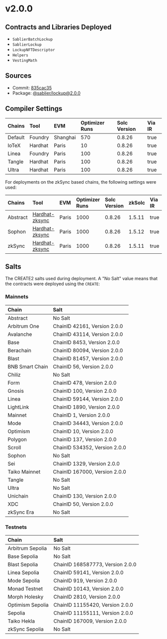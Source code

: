 # v2.0.0

## Contracts and Libraries Deployed

- `SablierBatchLockup`
- `SablierLockup`
- `LockupNFTDescriptor`
- `Helpers`
- `VestingMath`

## Sources

- Commit: [835cac35](https://github.com/sablier-labs/lockup/commit/835cac359e03700cfd713313991e9430d8760c42)
- Package: [@sablier/lockup@2.0.0](https://npmjs.com/package/@sablier/lockup/v/2.0.0)

## Compiler Settings

| Chains  | Tool    | EVM      | Optimizer Runs | Solc Version | Via IR |
| :------ | :------ | :------- | :------------- | :----------- | :----- |
| Default | Foundry | Shanghai | 570            | 0.8.26       | true   |
| IoTeX   | Hardhat | Paris    | 10             | 0.8.26       | true   |
| Linea   | Foundry | Paris    | 100            | 0.8.26       | true   |
| Tangle  | Hardhat | Paris    | 100            | 0.8.26       | true   |
| Ultra   | Hardhat | Paris    | 100            | 0.8.26       | true   |

For deployments on the zkSync based chains, the following settings were used:

| Chains   | Tool                                                                             | EVM   | Optimizer Runs | Solc Version | zkSolc | Via IR |
| :------- | :------------------------------------------------------------------------------- | :---- | :------------- | :----------- | :----- | :----- |
| Abstract | [Hardhat-zksync](https://docs.abs.xyz/build-on-abstract/smart-contracts/hardhat) | Paris | 1000           | 0.8.26       | 1.5.11 | true   |
| Sophon   | [Hardhat-zksync](https://docs.sophon.xyz/build/interact/hardhat)                 | Paris | 1000           | 0.8.26       | 1.5.12 | true   |
| zkSync   | [Hardhat-zksync](https://docs.zksync.io/zksync-era/tooling/hardhat)              | Paris | 1000           | 0.8.26       | 1.5.11 | true   |

## Salts

The CREATE2 salts used during deployment. A "No Salt" value means that the contracts were deployed using the `CREATE`:

### Mainnets

| Chain           | Salt                          |
| :-------------- | :---------------------------- |
| Abstract        | No Salt                       |
| Arbitrum One    | ChainID 42161, Version 2.0.0  |
| Avalanche       | ChainID 43114, Version 2.0.0  |
| Base            | ChainID 8453, Version 2.0.0   |
| Berachain       | ChainID 80094, Version 2.0.0  |
| Blast           | ChainID 81457, Version 2.0.0  |
| BNB Smart Chain | ChainID 56, Version 2.0.0     |
| Chiliz          | No Salt                       |
| Form            | ChainID 478, Version 2.0.0    |
| Gnosis          | ChainID 100, Version 2.0.0    |
| Linea           | ChainID 59144, Version 2.0.0  |
| LightLink       | ChainID 1890, Version 2.0.0   |
| Mainnet         | ChainID 1, Version 2.0.0      |
| Mode            | ChainID 34443, Version 2.0.0  |
| Optimism        | ChainID 10, Version 2.0.0     |
| Polygon         | ChainID 137, Version 2.0.0    |
| Scroll          | ChainID 534352, Version 2.0.0 |
| Sophon          | No Salt                       |
| Sei             | ChainID 1329, Version 2.0.0   |
| Taiko Mainnet   | ChainID 167000, Version 2.0.0 |
| Tangle          | No Salt                       |
| Ultra           | No Salt                       |
| Unichain        | ChainID 130, Version 2.0.0    |
| XDC             | ChainID 50, Version 2.0.0     |
| zkSync Era      | No Salt                       |

### Testnets

| Chain            | Salt                             |
| :--------------- | :------------------------------- |
| Arbitrum Sepolia | No Salt                          |
| Base Sepolia     | No Salt                          |
| Blast Sepolia    | ChainID 168587773, Version 2.0.0 |
| Linea Sepolia    | ChainID 59141, Version 2.0.0     |
| Mode Sepolia     | ChainID 919, Version 2.0.0       |
| Monad Testnet    | ChainID 10143, Version 2.0.0     |
| Morph Holesky    | ChainID 2810, Version 2.0.0      |
| Optimism Sepolia | ChainID 11155420, Version 2.0.0  |
| Sepolia          | ChainID 11155111, Version 2.0.0  |
| Taiko Hekla      | ChainID 167009, Version 2.0.0    |
| zkSync Sepolia   | No Salt                          |

